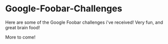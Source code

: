 # Google-Foobar-Challenges

Here are some of the Google Foobar challenges i've received!  Very fun, and great brain food!

More to come!
